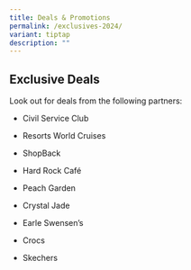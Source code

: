 ```yaml
---
title: Deals & Promotions
permalink: /exclusives-2024/
variant: tiptap
description: ""
---
```

<h2><strong>Exclusive Deals</strong></h2>
<p>Look out for deals from the following partners:</p>
<ul data-tight="true" class="tight">
<li>
<p>Civil Service Club</p>
</li>
<li>
<p>Resorts World Cruises</p>
</li>
<li>
<p>ShopBack</p>
</li>
<li>
<p>Hard Rock Café</p>
</li>
<li>
<p>Peach Garden</p>
</li>
<li>
<p>Crystal Jade</p>
</li>
<li>
<p>Earle Swensen’s</p>
</li>
<li>
<p>Crocs</p>
</li>
<li>
<p>Skechers</p>
</li>
</ul>
<p></p>
<p></p>